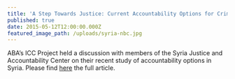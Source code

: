 ```yaml
---
title: 'A Step Towards Justice: Current Accountability Options for Crimes under International Law Committed in Syria'
published: true
date: 2015-05-12T12:00:00.000Z
featured_image_path: /uploads/syria-nbc.jpg
---
```



ABA’s ICC Project held a discussion with members of the Syria Justice and Accountability Center on their recent study of accountability options in Syria. Please find [here](https://www.international-criminal-justice-today.org/news/current-accountability-options-for-international-crimes-committed-in-syria/) the full article.